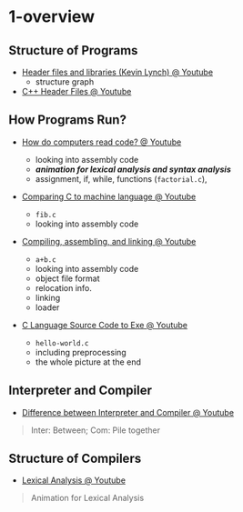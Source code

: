 # 1-overview

## Structure of Programs
- [Header files and libraries (Kevin Lynch) @ Youtube](https://youtu.be/5UMHbzZGQuE)
  - structure graph
- [C++ Header Files @ Youtube](https://youtu.be/9RJTQmK0YPI)

## How Programs Run?
- [How do computers read code? @ Youtube](https://youtu.be/QXjU9qTsYCc)
  - looking into assembly code
  - ***animation for lexical analysis and syntax analysis***
  - assignment, if, while, functions (`factorial.c`),

- [Comparing C to machine language @ Youtube](https://youtu.be/yOyaJXpAYZQ)
  - `fib.c`
  - looking into assembly code

- [Compiling, assembling, and linking @ Youtube](https://youtu.be/N2y6csonII4)
  - `a+b.c` 
  - looking into assembly code
  - object file format
  - relocation info.
  - linking
  - loader

- [C Language Source Code to Exe @ Youtube](https://youtu.be/VDslRumKvRA)
  - `hello-world.c`
  - including preprocessing
  - the whole picture at the end

## Interpreter and Compiler
- [Difference between Interpreter and Compiler @ Youtube](https://youtu.be/e4ax90XmUBc)
> Inter: Between; Com: Pile together

## Structure of Compilers

- [Lexical Analysis @ Youtube](https://youtu.be/VGgIZl5WjH0)

> Animation for Lexical Analysis